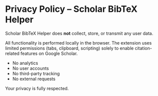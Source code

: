 # Privacy Policy – Scholar BibTeX Helper

Scholar BibTeX Helper does **not** collect, store, or transmit any user data.

All functionality is performed locally in the browser. The extension uses limited permissions (tabs, clipboard, scripting) solely to enable citation-related features on Google Scholar.

- No analytics
- No user accounts
- No third-party tracking
- No external requests

Your privacy is fully respected.
